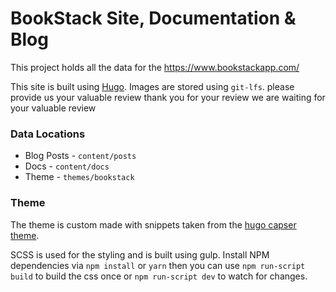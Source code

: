 # BookStack Site, Documentation & Blog

This project holds all the data for the https://www.bookstackapp.com/

This site is built using [Hugo](https://gohugo.io). Images are stored using `git-lfs`.
please provide us your valuable review thank you for your review we are waiting for your valuable review 

### Data Locations

* Blog Posts - `content/posts`
* Docs - `content/docs`
* Theme - `themes/bookstack`

### Theme

The theme is custom made with snippets taken from the [hugo capser theme](https://github.com/vjeantet/hugo-theme-casper).

SCSS is used for the styling and is built using gulp. Install NPM dependencies via `npm install` or `yarn` then you can use `npm run-script build` to build the css once or `npm run-script dev` to watch for changes.
